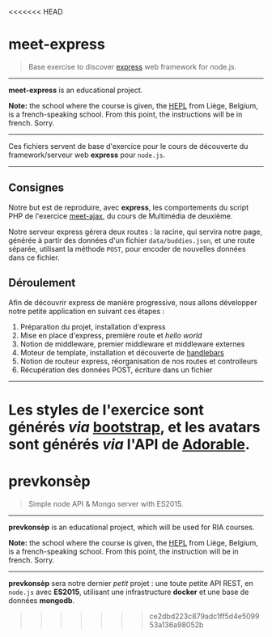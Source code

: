 <<<<<<< HEAD
# meet-express

> Base exercise to discover [express](http://expressjs.com) web framework for node.js.

* * *

**meet-express** is an educational project.

**Note:** the school where the course is given, the [HEPL](http://www.provincedeliege.be/hauteecole) from Liège, Belgium, is a french-speaking school. From this point, the instructions will be in french. Sorry.

* * *

Ces fichiers servent de base d'exercice pour le cours de découverte du framework/serveur web **express** pour `node.js`.

* * *

## Consignes

Notre but est de reproduire, avec **express**, les comportements du script PHP de l'exercice [meet-ajax](https://github.com/hepl-mmi/meet-ajax), du cours de Multimédia de deuxième.

Notre serveur express gérera deux routes : la racine, qui servira notre page, générée à partir des données d'un fichier `data/buddies.json`, et une route séparée, utilisant la méthode `POST`, pour encoder de nouvelles données dans ce fichier.

## Déroulement

Afin de découvrir express de manière progressive, nous allons développer notre petite application en suivant ces étapes :

1. Préparation du projet, installation d'express
1. Mise en place d'express, première route et *hello world*
1. Notion de middleware, premier middleware et middleware externes
1. Moteur de template, installation et découverte de [handlebars](http://handlebarsjs.com/)
1. Notion de routeur express, réorganisation de nos routes et controlleurs
1. Récupération des données POST, écriture dans un fichier

* * *

Les styles de l'exercice sont générés _via_ [bootstrap](http://getbootstrap.com), et les avatars sont générés _via_ l'API de [Adorable](http://adorable.io/).
=======
# prevkonsèp

> Simple node API &amp; Mongo server with ES2015.

* * *

**prevkonsèp** is an educational project, which will be used for RIA courses.

**Note:** the school where the course is given, the [HEPL](http://www.provincedeliege.be/hauteecole) from Liège, Belgium, is a french-speaking school. From this point, the instruction will be in french. Sorry.

* * *

**prevkonsèp** sera notre dernier _petit_ projet : une toute petite API REST, en `node.js` avec **ES2015**, utilisant une infrastructure **docker** et une base de données **mongodb**.
>>>>>>> ce2dbd223c879adc1ff5d4e509953a136a98052b
